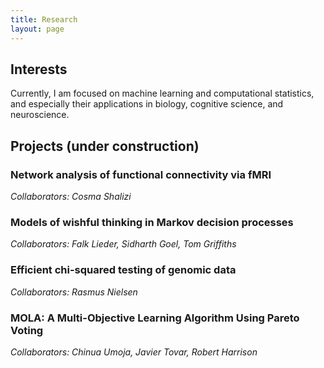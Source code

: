 ```yaml
---
title: Research
layout: page
---
```


## Interests

Currently, I am focused on machine learning and computational statistics,
and especially their applications in biology, cognitive science, and neuroscience. 

## Projects (under construction)

### Network analysis of functional connectivity via fMRI
_Collaborators: Cosma Shalizi_

### Models of wishful thinking in Markov decision processes
_Collaborators: Falk Lieder, Sidharth Goel, Tom Griffiths_

### Efficient chi-squared testing of genomic data
_Collaborators: Rasmus Nielsen_

### MOLA: A Multi-Objective Learning Algorithm Using Pareto Voting
_Collaborators: Chinua Umoja, Javier Tovar, Robert Harrison_
